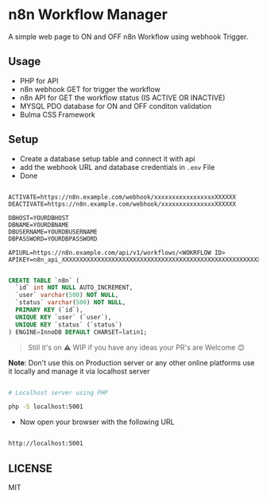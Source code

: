 # n8n Workflow Manager

A simple web page to ON and OFF n8n Workflow using webhook Trigger.

## Usage

- PHP for API
- n8n webhook GET for trigger the workflow
- n8n API for GET the workflow status (IS ACTIVE OR INACTIVE)
- MYSQL PDO database for ON and OFF conditon validation
- Bulma CSS Framework

## Setup

- Create a database setup table and connect it with api
- add the webhook URL and database credentials in `.env` File
- Done

```env

ACTIVATE=https://n8n.example.com/webhook/xxxxxxxxxxxxxxxxxXXXXXX
DEACTIVATE=https://n8n.example.com/webhook/xxxxxxxxxxxxxxxXXXXXX

DBHOST=YOURDBHOST
DBNAME=YOURDBNAME
DBUSERNAME=YOURDBUSERNAME
DBPASSWORD=YOURDBPASSWORD

APIURL=https://n8n.example.com/api/v1/workflows/<WOKRFLOW ID>
APIKEY=n8n_api_XXXXXXXXXXXXXXXXXXXXXXXXXXXXXXXXXXXXXXXXXXXXXXXXXXXXXXXXXXXXXXXXXXXXXXXXXXXXXXXX

```

```sql

CREATE TABLE `n8n` (
  `id` int NOT NULL AUTO_INCREMENT,
  `user` varchar(500) NOT NULL,
  `status` varchar(500) NOT NULL,
  PRIMARY KEY (`id`),
  UNIQUE KEY `user` (`user`),
  UNIQUE KEY `status` (`status`)
) ENGINE=InnoDB DEFAULT CHARSET=latin1;

```

> Still it's on ⚠ WIP if you have any ideas your PR's are Welcome 😊  

**Note**: Don't use this on Production server or any other online platforms use it locally and manage it via localhost server

```sh

# Localhost server using PHP

php -S localhost:5001

```

- Now open your browser with the following URL

```sh

http://localhost:5001

```

## LICENSE

MIT
